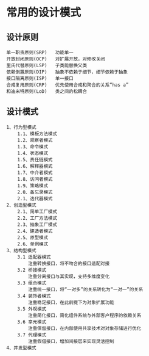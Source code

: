 # 常用的设计模式
## 设计原则
    单一职责原则(SRP)	  功能单一
    开放封闭原则(OCP)	  对扩展开放，对修改关闭
    里氏代替原则(LSP)	  子类能替换父类
    依赖倒置原则(DIP)	  抽象不依赖于细节，细节依赖于抽象
    接口隔离原则(ISP)	  单一接口
    合成复用原则(CRP)	  优先使用合成和聚合的关系“has a”
    和迪米特原则(LoD)	  类之间的松耦合

## 设计模式
    1、行为型模式
        1.1、模板方法模式
        1.2、观察者模式
        1.3、命令模式
        1.4、状态模式
        1.5、责任链模式
        1.6、解释器模式
        1.7、中介者模式
        1.8、访问者模式
        1.9、策略模式
        2.0、备忘录模式
        2.1、迭代器模式
    2、创造型模式
        2.1、简单工厂模式
        2.2、工厂方法模式
        2.3、抽象工厂模式
        2.4、建造者模式
        2.5、原型模式
        2.6、单例模式
    3、结构型模式
        3.1 适配器模式
  	        注重转换接口，将不吻合的接口适配对接
        3.2 桥接模式
  	        注重分离接口与其实现，支持多维度变化
        3.3 组合模式
  	        注重统一接口，将“一对多”的关系转化为“一对一”的关系
        3.4 装饰者模式
  	        注重稳定接口，在此前提下为对象扩展功能
        3.5 外观模式
  	        注重简化接口，简化组件系统与外部客户程序的依赖关系
        3.6 享元模式
  	        注重保留接口，在内部使用共享技术对对象存储进行优化
        3.7 代理模式
  	        注重假借接口，增加间接层来实现灵活控制
    4、并发型模式



